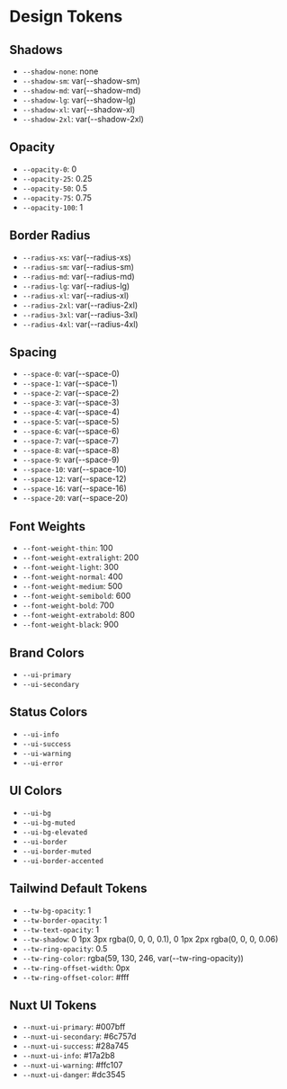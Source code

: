 # Design Tokens

## Shadows

- `--shadow-none`: none
- `--shadow-sm`: var(--shadow-sm)
- `--shadow-md`: var(--shadow-md)
- `--shadow-lg`: var(--shadow-lg)
- `--shadow-xl`: var(--shadow-xl)
- `--shadow-2xl`: var(--shadow-2xl)

## Opacity

- `--opacity-0`: 0
- `--opacity-25`: 0.25
- `--opacity-50`: 0.5
- `--opacity-75`: 0.75
- `--opacity-100`: 1

## Border Radius

- `--radius-xs`: var(--radius-xs)
- `--radius-sm`: var(--radius-sm)
- `--radius-md`: var(--radius-md)
- `--radius-lg`: var(--radius-lg)
- `--radius-xl`: var(--radius-xl)
- `--radius-2xl`: var(--radius-2xl)
- `--radius-3xl`: var(--radius-3xl)
- `--radius-4xl`: var(--radius-4xl)

## Spacing

- `--space-0`: var(--space-0)
- `--space-1`: var(--space-1)
- `--space-2`: var(--space-2)
- `--space-3`: var(--space-3)
- `--space-4`: var(--space-4)
- `--space-5`: var(--space-5)
- `--space-6`: var(--space-6)
- `--space-7`: var(--space-7)
- `--space-8`: var(--space-8)
- `--space-9`: var(--space-9)
- `--space-10`: var(--space-10)
- `--space-12`: var(--space-12)
- `--space-16`: var(--space-16)
- `--space-20`: var(--space-20)

## Font Weights

- `--font-weight-thin`: 100
- `--font-weight-extralight`: 200
- `--font-weight-light`: 300
- `--font-weight-normal`: 400
- `--font-weight-medium`: 500
- `--font-weight-semibold`: 600
- `--font-weight-bold`: 700
- `--font-weight-extrabold`: 800
- `--font-weight-black`: 900

## Brand Colors

- `--ui-primary`
- `--ui-secondary`

## Status Colors

- `--ui-info`
- `--ui-success`
- `--ui-warning`
- `--ui-error`

## UI Colors

- `--ui-bg`
- `--ui-bg-muted`
- `--ui-bg-elevated`
- `--ui-border`
- `--ui-border-muted`
- `--ui-border-accented`

## Tailwind Default Tokens

- `--tw-bg-opacity`: 1
- `--tw-border-opacity`: 1
- `--tw-text-opacity`: 1
- `--tw-shadow`: 0 1px 3px rgba(0, 0, 0, 0.1), 0 1px 2px rgba(0, 0, 0, 0.06)
- `--tw-ring-opacity`: 0.5
- `--tw-ring-color`: rgba(59, 130, 246, var(--tw-ring-opacity))
- `--tw-ring-offset-width`: 0px
- `--tw-ring-offset-color`: #fff

## Nuxt UI Tokens

- `--nuxt-ui-primary`: #007bff
- `--nuxt-ui-secondary`: #6c757d
- `--nuxt-ui-success`: #28a745
- `--nuxt-ui-info`: #17a2b8
- `--nuxt-ui-warning`: #ffc107
- `--nuxt-ui-danger`: #dc3545
